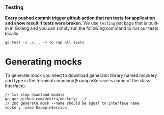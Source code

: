 ### Testing

**Every pushed commit trigger github action that run tests for application and show result if tests were broken.** We use `testing` package that is built-in in Golang and you can simply run the following command to run our tests locally:


```shell
go test -v ./... -> to run all tests
```
# Generating mocks
To generate mock you need to download generator library named mockery and type in the terminal command(ExampleService is name of the class Interface).

```shell
// 1st step download module
go get github.com/vektra/mockery/.../
// 2nd generate mock --name should be equal to Interface name
mockery -name ExampleService
```
